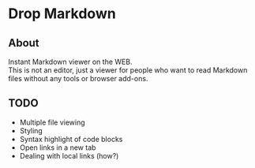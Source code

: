 # Drop Markdown

## About

Instant Markdown viewer on the WEB.  
This is not an editor, just a viewer for people who want to read Markdown files without any tools or browser add-ons.

## TODO

* Multiple file viewing
* Styling
* Syntax highlight of code blocks
* Open links in a new tab
* Dealing with local links (how?)
